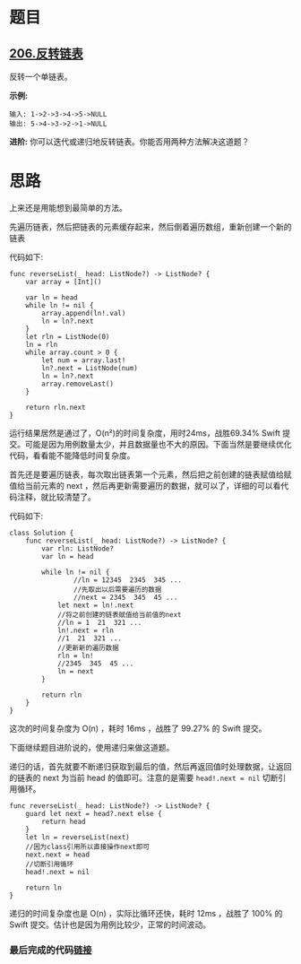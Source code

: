 # 题目

## [206.反转链表](https://leetcode-cn.com/problems/reverse-linked-list/)

反转一个单链表。

**示例:**

```
输入: 1->2->3->4->5->NULL
输出: 5->4->3->2->1->NULL
```

**进阶:**
你可以迭代或递归地反转链表。你能否用两种方法解决这道题？

# 思路

上来还是用能想到最简单的方法。

先遍历链表，然后把链表的元素缓存起来，然后倒着遍历数组，重新创建一个新的链表

代码如下:

```
func reverseList(_ head: ListNode?) -> ListNode? {
    var array = [Int]()

    var ln = head
    while ln != nil {
        array.append(ln!.val)
        ln = ln?.next
    }
    let rln = ListNode(0)
    ln = rln
    while array.count > 0 {
        let num = array.last!
        ln?.next = ListNode(num)
        ln = ln?.next
        array.removeLast()
    }

    return rln.next
}
```

运行结果居然是通过了，O(n²)的时间复杂度，用时24ms，战胜69.34% Swift 提交。可能是因为用例数量太少，并且数据量也不大的原因。下面当然是要继续优化代码，看看能不能降低时间复杂度。

首先还是要遍历链表，每次取出链表第一个元素，然后把之前创建的链表赋值给赋值给当前元素的 next ，然后再更新需要遍历的数据，就可以了，详细的可以看代码注释，就比较清楚了。

代码如下:

```
class Solution {
    func reverseList(_ head: ListNode?) -> ListNode? {
        var rln: ListNode?
        var ln = head

        while ln != nil {
        		//ln = 12345  2345  345 ...
        		//先取出以后需要遍历的数据
        		//next = 2345  345  45 ...
            let next = ln!.next
            //将之前创建的链表赋值给当前值的next
            //ln = 1  21  321 ...
            ln!.next = rln
            //1  21  321 ...
            //更新新的遍历数据
            rln = ln!
            //2345  345  45 ...
            ln = next
        }

        return rln
    }
}
```

这次的时间复杂度为 O(n) ，耗时 16ms ，战胜了 99.27% 的 Swift 提交。

下面继续题目进阶说的，使用递归来做这道题。

递归的话，首先就要不断递归获取到最后的值，然后再返回值时处理数据，让返回的链表的 next 为当前 head 的值即可。注意的是需要 `head!.next = nil` 切断引用循环。

```
func reverseList(_ head: ListNode?) -> ListNode? {
    guard let next = head?.next else {
        return head
    }
    let ln = reverseList(next)
    //因为class引用所以直接操作next即可
    next.next = head
    //切断引用循环
    head!.next = nil

    return ln
}
```

递归的时间复杂度也是 O(n) ，实际比循环还快，耗时 12ms ，战胜了 100% 的 Swift 提交。估计也是因为用例比较少，正常的时间波动。

### 最后完成的代码[链接](https://github.com/pepsikirk/LeetCode/blob/master/Algorithm/206.ReverseLinkedList/code.swift)




